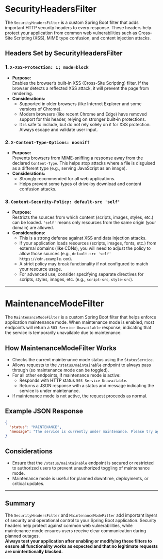 # SecurityHeadersFilter

The `SecurityHeadersFilter` is a custom Spring Boot filter that adds important HTTP security headers to every response. These headers help protect your application from common web vulnerabilities such as Cross-Site Scripting (XSS), MIME type confusion, and content injection attacks.

## Headers Set by SecurityHeadersFilter

### 1. `X-XSS-Protection: 1; mode=block`

- **Purpose:**  
  Enables the browser’s built-in XSS (Cross-Site Scripting) filter. If the browser detects a reflected XSS attack, it will prevent the page from rendering.
- **Considerations:**
  - Supported in older browsers (like Internet Explorer and some versions of Chrome).
  - Modern browsers (like recent Chrome and Edge) have removed support for this header, relying on stronger built-in protections.
  - It is safe to include, but do not rely solely on it for XSS protection. Always escape and validate user input.

### 2. `X-Content-Type-Options: nosniff`

- **Purpose:**  
  Prevents browsers from MIME-sniffing a response away from the declared `Content-Type`. This helps stop attacks where a file is disguised as a different type (e.g., serving JavaScript as an image).
- **Considerations:**
  - Strongly recommended for all web applications.
  - Helps prevent some types of drive-by download and content confusion attacks.

### 3. `Content-Security-Policy: default-src 'self'`

- **Purpose:**  
  Restricts the sources from which content (scripts, images, styles, etc.) can be loaded. `'self'` means only resources from the same origin (your domain) are allowed.
- **Considerations:**
  - This is a strong defense against XSS and data injection attacks.
  - If your application loads resources (scripts, images, fonts, etc.) from external domains (like CDNs), you will need to adjust the policy to allow those sources (e.g., `default-src 'self' https://cdn.example.com`).
  - A strict policy may break functionality if not configured to match your resource usage.
  - For advanced use, consider specifying separate directives for scripts, styles, images, etc. (e.g., `script-src`, `style-src`).

---

# MaintenanceModeFilter

The `MaintenanceModeFilter` is a custom Spring Boot filter that helps enforce application maintenance mode. When maintenance mode is enabled, most endpoints will return a `503 Service Unavailable` response, indicating that the service is temporarily unavailable due to maintenance.

## How MaintenanceModeFilter Works

- Checks the current maintenance mode status using the `StatusService`.
- Allows requests to the `/status/maintainable` endpoint to always pass through (so maintenance mode can be toggled).
- For all other endpoints, if maintenance mode is active:
  - Responds with HTTP status `503 Service Unavailable`.
  - Returns a JSON response with a status and message indicating the service is under maintenance.
- If maintenance mode is not active, the request proceeds as normal.

## Example JSON Response

```json
{
  "status": "MAINTENANCE",
  "message": "The service is currently under maintenance. Please try again later."
}
```

## Considerations

- Ensure that the `/status/maintainable` endpoint is secured or restricted to authorized users to prevent unauthorized toggling of maintenance mode.
- Maintenance mode is useful for planned downtime, deployments, or critical updates.

---

## Summary

The `SecurityHeadersFilter` and `MaintenanceModeFilter` add important layers of security and operational control to your Spring Boot application. Security headers help protect against common web vulnerabilities, while maintenance mode ensures users receive clear communication during planned outages.  
**Always test your application after enabling or modifying these filters to ensure all functionality works as expected and that no legitimate requests are unintentionally blocked.**
